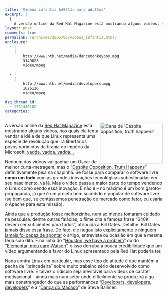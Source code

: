 ```yaml
---
title: 'Vídeos infantis &#8211; para adultos'
excerpt: |
  |
    A versão online da Red Hat Magazine está mostrando alguns vídeos, nos quais ela tenta vendar a idéia de que Linux representa uma espécie de revolução que irá libertar os povos oprimidos da tirania do Império da Microsoft, yadda, yadda,...
layout: post
comments: true
permalink: /archives/2005/06/videos_infantis.html/
enclosure:
  - |
    |
        http://www.ntk.net/media/dancemonkeyboy.mpg
        3149828
        video/mpeg

  - |
    |
        http://www.ntk.net/media/developers.mpg
        1626116
        video/mpeg

dsq_thread_id:
  - 1751446182
categories:
---
```

<img title="Cena de 'Despite opposition, truth happens'" src="//chester.me/archives/img/truth.jpg" width="200" height="130" align="right" style="margin-left:2px" />A versão online da [Red Hat Magazine][1] está mostrando alguns vídeos, nos quais ela tenta vendar a idéia de que Linux representa uma espécie de revolução que irá libertar os povos oprimidos da tirania do Império da Microsoft, [yadda, yadda, yadda&#8230;][2]

Nenhum dos vídeos vai ganhar um Oscar de melhor curta-metragem, mas o &#8220;[Despite Opposition, Truth Happens][3]&#8221; definitivamente pisa na chapinha. Se fosse para comparar o software livre **como um todo** com as grandes inovações tecnológicas subestimadas em seu nascimento, vá lá. Mas o vídeo passa a maior parte do tempo vendendo o Linux como sendo essa inovação. E não é &#8211; no máximo é um bom garoto-propaganda, já que é um projeto bem sucedido e popular de software livre (se bem que, se contássemos penetração de mercado como fator, eu usaria o Apache para esta missão).

Ainda que a produção fosse melhorzinha, nem ao menos tomaram cuidado na pesquisa: dentre outras falácias, o filme cita a famosa frase &#8220;640K devem ser suficientes para todos&#8221;, atribuída a Bill Gates. Detalhe: Bill Gates </b>jamais</b> disse essa frase. De fato, ele [negou isto explicitamente][4] e [ninguém jamais foi capaz de apontar][5] o artigo, entrevista ou ocasião em que a mesma teria sido dita. É na linha do &#8220;[Houston, we have a problem][6]&#8221; ou do &#8220;[Elementar, meu caro Watson][7]&#8220;, e isso derruba a pouca credibilidade que um vídeo argumentando a favor do Linux apresentado pela Red Hat poderia ter.

Nada contra Linux em particular, mas esse tipo de atitude é que mantém a pecha de &#8220;brincadeira&#8221; sobre muito trabalho sério desenvolvido como software livre. E talvez o ridículo seja inevitável para vídeos de caráter motivacional &#8211; ainda mais num setor onde dificilmente se produzirá algo mais constrangedor do que as performances &#8220;[Developers, developers, developers][8]&#8221; e a &#8220;[Dança do Macaco][9]&#8221; de Steve Ballmer.

 [1]: http://www.redhat.com/magazine/
 [2]: http://www.urbandictionary.com/define.php?term=yadda+yadda+yadda
 [3]: http://www.redhat.com/magazine/008jun05/features/truth_happens/
 [4]: http://www.nybooks.com/articles/15180#fn*
 [5]: http://en.wikiquote.org/wiki/Bill_Gates#Wrongly_Attributed
 [6]: http://en.wikipedia.org/wiki/Apollo_13#Quote
 [7]: http://www.sherlockbrasil.hpg.ig.com.br/complementar/atores.htm
 [8]: http://www.ntk.net/media/developers.mpg
 [9]: http://www.ntk.net/media/dancemonkeyboy.mpg
